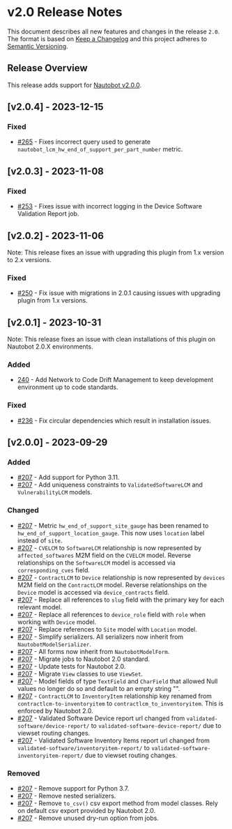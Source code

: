 # v2.0 Release Notes

This document describes all new features and changes in the release `2.0`. The format is based on [Keep a Changelog](https://keepachangelog.com/en/1.0.0/) and this project adheres to [Semantic Versioning](https://semver.org/spec/v2.0.0.html).

## Release Overview

This release adds support for [Nautobot v2.0.0](https://github.com/nautobot/nautobot/releases/tag/v2.0.0).

## [v2.0.4] - 2023-12-15

### Fixed
- [#265](https://github.com/nautobot/nautobot-plugin-device-lifecycle-mgmt/pull/265) - Fixes incorrect query used to generate `nautobot_lcm_hw_end_of_support_per_part_number` metric.

## [v2.0.3] - 2023-11-08

### Fixed
- [#253](https://github.com/nautobot/nautobot-plugin-device-lifecycle-mgmt/pull/253) - Fixes issue with incorrect logging in the Device Software Validation Report job.

## [v2.0.2] - 2023-11-06

Note: This release fixes an issue with upgrading this plugin from 1.x version to 2.x versions.

### Fixed
- [#250](https://github.com/nautobot/nautobot-plugin-device-lifecycle-mgmt/pull/250) - Fix issue with migrations in 2.0.1 causing issues with upgrading plugin from 1.x versions.


## [v2.0.1] - 2023-10-31
Note: This release fixes an issue with clean installations of this plugin on Nautobot 2.0.X environments.

### Added
- [240](https://github.com/nautobot/nautobot-plugin-device-lifecycle-mgmt/pull/240) - Add Network to Code Drift Management to keep development environment up to code standards.

### Fixed
- [#236](https://github.com/nautobot/nautobot-plugin-device-lifecycle-mgmt/pull/236) - Fix circular dependencies which result in installation issues.


## [v2.0.0] - 2023-09-29

### Added

- [#207](https://github.com/nautobot/nautobot-plugin-device-lifecycle-mgmt/pull/207) - Add support for Python 3.11.
- [#207](https://github.com/nautobot/nautobot-plugin-device-lifecycle-mgmt/pull/207) - Add uniqueness constraints to `ValidatedSoftwareLCM` and `VulnerabilityLCM` models.

### Changed

- [#207](https://github.com/nautobot/nautobot-plugin-device-lifecycle-mgmt/pull/207) - Metric `hw_end_of_support_site_gauge` has been renamed to `hw_end_of_support_location_gauge`. This now uses `location` label instead of `site`.
- [#207](https://github.com/nautobot/nautobot-plugin-device-lifecycle-mgmt/pull/207) - `CVELCM` to `SoftwareLCM` relationship is now represented by `affected_softwares` M2M field on the `CVELCM` model. Reverse relationships on the `SoftwareLCM` model is accessed via `corresponding_cves` field.
- [#207](https://github.com/nautobot/nautobot-plugin-device-lifecycle-mgmt/pull/207) - `ContractLCM` to `Device` relationship is now represented by `devices` M2M field on the `ContractLCM` model. Reverse relationships on the `Device` model is accessed via `device_contracts` field.
- [#207](https://github.com/nautobot/nautobot-plugin-device-lifecycle-mgmt/pull/207) - Replace all references to `slug` field with the primary key for each relevant model.
- [#207](https://github.com/nautobot/nautobot-plugin-device-lifecycle-mgmt/pull/207) - Replace all references to `device_role` field with `role` when working with `Device` model.
- [#207](https://github.com/nautobot/nautobot-plugin-device-lifecycle-mgmt/pull/207) - Replace references to `Site` model with `Location` model.
- [#207](https://github.com/nautobot/nautobot-plugin-device-lifecycle-mgmt/pull/207) - Simplify serializers. All serializers now inherit from `NautobotModelSerializer`.
- [#207](https://github.com/nautobot/nautobot-plugin-device-lifecycle-mgmt/pull/207) - All forms now inherit from `NautobotModelForm`.
- [#207](https://github.com/nautobot/nautobot-plugin-device-lifecycle-mgmt/pull/207) - Migrate jobs to Nautobot 2.0 standard.
- [#207](https://github.com/nautobot/nautobot-plugin-device-lifecycle-mgmt/pull/207) - Update tests for Nautobot 2.0.
- [#207](https://github.com/nautobot/nautobot-plugin-device-lifecycle-mgmt/pull/207) - Migrate `View` classes to use `ViewSet`.
- [#207](https://github.com/nautobot/nautobot-plugin-device-lifecycle-mgmt/pull/207) - Model fields of type `TextField` and `CharField` that allowed Null values no longer do so and default to an empty string "".
- [#207](https://github.com/nautobot/nautobot-plugin-device-lifecycle-mgmt/pull/207) - `ContractLCM` to `InventoryItem` relationship key renamed from `contractlcm-to-inventoryitem` to `contractlcm_to_inventoryitem`. This is enforced by Nautobot 2.0.
- [#207](https://github.com/nautobot/nautobot-plugin-device-lifecycle-mgmt/pull/207) - Validated Software Device report url changed from `validated-software/device-report/` to `validated-software-device-report/` due to viewset routing changes.
- [#207](https://github.com/nautobot/nautobot-plugin-device-lifecycle-mgmt/pull/207) - Validated Software Inventory Items report url changed from `validated-software/inventoryitem-report/` to `validated-software-inventoryitem-report/` due to viewset routing changes.

### Removed

- [#207](https://github.com/nautobot/nautobot-plugin-device-lifecycle-mgmt/pull/207) - Remove support for Python 3.7.
- [#207](https://github.com/nautobot/nautobot-plugin-device-lifecycle-mgmt/pull/207) - Remove nested serializers.
- [#207](https://github.com/nautobot/nautobot-plugin-device-lifecycle-mgmt/pull/207) - Remove `to_csv()` csv export method from model classes. Rely on default csv export provided by Nautobot 2.0.
- [#207](https://github.com/nautobot/nautobot-plugin-device-lifecycle-mgmt/pull/207) - Remove unused dry-run option from jobs.
